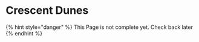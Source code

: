 # Crescent Dunes

{% hint style="danger" %}
This Page is not complete yet. Check back later
{% endhint %}

<figure><img src="https://github.com/user-attachments/assets/78d968b5-a723-41f8-a601-464e40939559" alt=""><figcaption></figcaption></figure>
